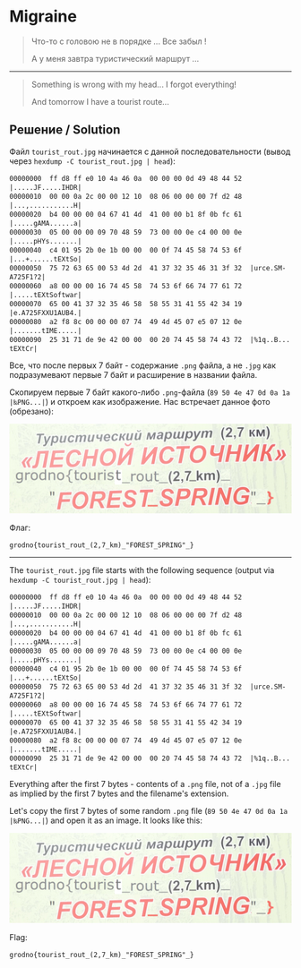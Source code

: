 # Migraine

> Что-то с головою не в порядке ... Все забыл !
>
> А у меня завтра туристический маршрут ...

---

> Something is wrong with my head... I forgot everything!
>
> And tomorrow I have a tourist route...

## Решение / Solution

Файл `tourist_rout.jpg` начинается с данной последовательности (вывод через
`hexdump -C tourist_rout.jpg | head`):

```plain
00000000  ff d8 ff e0 10 4a 46 0a  00 00 00 0d 49 48 44 52  |.....JF.....IHDR|
00000010  00 00 0a 2c 00 00 12 10  08 06 00 00 00 7f d2 48  |...,...........H|
00000020  b4 00 00 00 04 67 41 4d  41 00 00 b1 8f 0b fc 61  |.....gAMA......a|
00000030  05 00 00 00 09 70 48 59  73 00 00 0e c4 00 00 0e  |.....pHYs.......|
00000040  c4 01 95 2b 0e 1b 00 00  00 0f 74 45 58 74 53 6f  |...+......tEXtSo|
00000050  75 72 63 65 00 53 4d 2d  41 37 32 35 46 31 3f 32  |urce.SM-A725F1?2|
00000060  a8 00 00 00 16 74 45 58  74 53 6f 66 74 77 61 72  |.....tEXtSoftwar|
00000070  65 00 41 37 32 35 46 58  58 55 31 41 55 42 34 19  |e.A725FXXU1AUB4.|
00000080  a2 f8 8c 00 00 00 07 74  49 4d 45 07 e5 07 12 0e  |.......tIME.....|
00000090  25 31 71 de 9e 42 00 00  00 20 74 45 58 74 43 72  |%1q..B... tEXtCr|
```

Все, что после первых 7 байт - содержание `.png` файла, а не `.jpg` как подразумевают первые 7 байт
и расширение в названии файла.

Скопируем первые 7 байт какого-либо `.png`-файла (`89 50 4e 47 0d 0a 1a  |‰PNG...|`) и откроем как
изображение. Нас встречает данное фото (обрезано):

![Фото](photo.png)

Флаг:

```plain
grodno{tourist_rout_(2,7_km)_"FOREST_SPRING"_}
```

---

The `tourist_rout.jpg` file starts with the following sequence (output via
`hexdump -C tourist_rout.jpg | head`):

```plain
00000000  ff d8 ff e0 10 4a 46 0a  00 00 00 0d 49 48 44 52  |.....JF.....IHDR|
00000010  00 00 0a 2c 00 00 12 10  08 06 00 00 00 7f d2 48  |...,...........H|
00000020  b4 00 00 00 04 67 41 4d  41 00 00 b1 8f 0b fc 61  |.....gAMA......a|
00000030  05 00 00 00 09 70 48 59  73 00 00 0e c4 00 00 0e  |.....pHYs.......|
00000040  c4 01 95 2b 0e 1b 00 00  00 0f 74 45 58 74 53 6f  |...+......tEXtSo|
00000050  75 72 63 65 00 53 4d 2d  41 37 32 35 46 31 3f 32  |urce.SM-A725F1?2|
00000060  a8 00 00 00 16 74 45 58  74 53 6f 66 74 77 61 72  |.....tEXtSoftwar|
00000070  65 00 41 37 32 35 46 58  58 55 31 41 55 42 34 19  |e.A725FXXU1AUB4.|
00000080  a2 f8 8c 00 00 00 07 74  49 4d 45 07 e5 07 12 0e  |.......tIME.....|
00000090  25 31 71 de 9e 42 00 00  00 20 74 45 58 74 43 72  |%1q..B... tEXtCr|
```

Everything after the first 7 bytes - contents of a `.png` file, not of a `.jpg` file as implied by
the first 7 bytes and the filename's extension.

Let's copy the first 7 bytes of some random `.png` file (`89 50 4e 47 0d 0a 1a  |‰PNG...|`) and open
it as an image. It looks like this:

![Photo](photo.png)

Flag:

```plain
grodno{tourist_rout_(2,7_km)_"FOREST_SPRING"_}
```
